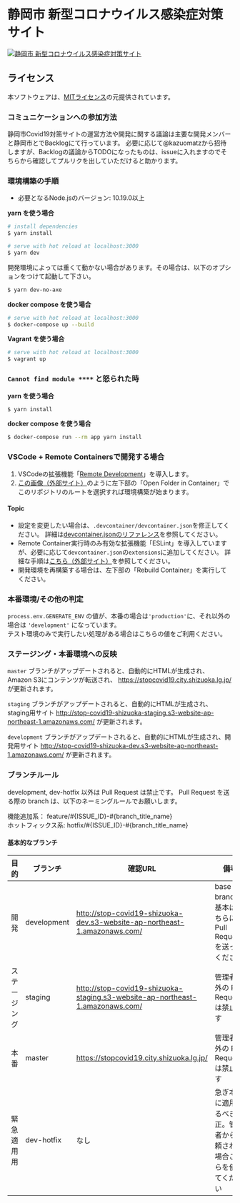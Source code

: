 # 静岡市 新型コロナウイルス感染症対策サイト

[![静岡市 新型コロナウイルス感染症対策サイト](https://user-images.githubusercontent.com/2704723/79540781-ad23bd00-80c3-11ea-81c2-0302cb207102.png)](https://stopcovid19.city.shizuoka.lg.jp/)

## ライセンス
本ソフトウェアは、[MITライセンス](./LICENSE.txt)の元提供されています。


### コミュニケーションへの参加方法

静岡市Covid19対策サイトの運営方法や開発に関する議論は主要な開発メンバーと静岡市とでBacklogにて行っています。
必要に応じて@kazuomatzから招待しますが、Backlogの議論からTODOになったものは、issueに入れますのでそちらから確認してプルリクを出していただけると助かります。


### 環境構築の手順

- 必要となるNode.jsのバージョン: 10.19.0以上

**yarn を使う場合**
```bash
# install dependencies
$ yarn install

# serve with hot reload at localhost:3000
$ yarn dev
```

開発環境によっては重くて動かない場合があります。その場合は、以下のオプションをつけて起動して下さい。

```bash
$ yarn dev-no-axe
```


**docker compose を使う場合**
```bash
# serve with hot reload at localhost:3000
$ docker-compose up --build
```

**Vagrant を使う場合**
```bash
# serve with hot reload at localhost:3000
$ vagrant up
```

### `Cannot find module ****` と怒られた時

**yarn を使う場合**
```bash
$ yarn install
```

**docker compose を使う場合**
```bash
$ docker-compose run --rm app yarn install
```

### VSCode + Remote Containersで開発する場合

1. VSCodeの拡張機能「[Remote Development](https://marketplace.visualstudio.com/items?itemName=ms-vscode-remote.vscode-remote-extensionpack)」を導入します。
2. [この画像（外部サイト）](https://code.visualstudio.com/docs/remote/containers#_quick-start-try-a-dev-container)のように左下部の「Open Folder in Container」でこのリポジトリのルートを選択すれば環境構築が始まります。

#### Topic
- 設定を変更したい場合は、`.devcontainer/devcontainer.json`を修正してください。
詳細は[devcontainer.jsonのリファレンス](https://code.visualstudio.com/docs/remote/containers#_devcontainerjson-reference)を参照してください。
- Remote Container実行時のみ有効な拡張機能「ESLint」を導入していますが、必要に応じて`devcontainer.json`の`extensions`に追加してください。
詳細な手順は[こちら（外部サイト）](https://code.visualstudio.com/docs/remote/containers#_managing-extensions)を参照してください。
- 開発環境を再構築する場合は、左下部の「Rebuild Container」を実行してください。


### 本番環境/その他の判定

`process.env.GENERATE_ENV` の値が、本番の場合は`'production'`に、それ以外の場合は `'development'` になっています。  
テスト環境のみで実行したい処理がある場合はこちらの値をご利用ください。

### ステージング・本番環境への反映

`master` ブランチがアップデートされると、自動的にHTMLが生成され、Amazon S3にコンテンツが転送され、 https://stopcovid19.city.shizuoka.lg.jp/ が更新されます。

`staging` ブランチがアップデートされると、自動的にHTMLが生成され、staging用サイト http://stop-covid19-shizuoka-staging.s3-website-ap-northeast-1.amazonaws.com/ が更新されます。

`development` ブランチがアップデートされると、自動的にHTMLが生成され、開発用サイト http://stop-covid19-shizuoka-dev.s3-website-ap-northeast-1.amazonaws.com/ が更新されます。

### ブランチルール

development, dev-hotfix 以外は Pull Request は禁止です。
Pull Request を送る際の branch は、以下のネーミングルールでお願いします。

機能追加系： feature/#{ISSUE_ID}-#{branch_title_name}  
ホットフィックス系: hotfix/#{ISSUE_ID}-#{branch_title_name}

#### 基本的なブランチ
| 目的 | ブランチ | 確認URL | 備考 |
| ---- | -------- | ---- | ---- |
| 開発 | development | http://stop-covid19-shizuoka-dev.s3-website-ap-northeast-1.amazonaws.com/ | base branch。基本はこちらに Pull Requestを送ってください |
| ステージング | staging | http://stop-covid19-shizuoka-staging.s3-website-ap-northeast-1.amazonaws.com/ |管理者以外の Pull Request は禁止です |
| 本番 | master | https://stopcovid19.city.shizuoka.lg.jp/ | 管理者以外の Pull Request は禁止です |
| 緊急適用用 | dev-hotfix | なし | 急ぎ本番に適用するべき修正。管理者から依頼された場合こちらを使ってください |
